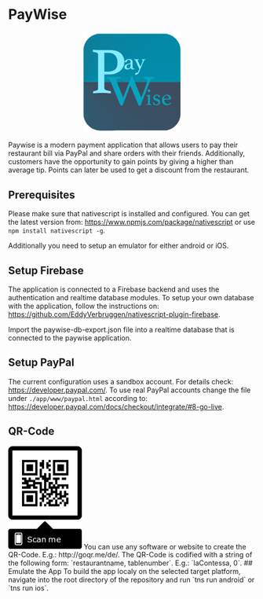 # PayWise
<p align="center">
  <img src="app/images/paypalwriteapplogo.png" width="200" alt="accessibility text">
</p>
Paywise is a modern payment application that allows users to pay their restaurant bill via PayPal and share orders with their friends. Additionally, customers have the opportunity to gain points by giving a higher than average tip. Points can later be used to get a discount from the restaurant.


## Prerequisites
Please make sure that nativescript is installed and configured. You can get the latest version from: https://www.npmjs.com/package/nativescript 
or use  
`npm install nativescript -g`.

Additionally you need to setup an emulator for either android or iOS.

## Setup Firebase
The application is connected to a Firebase backend and uses the authentication and realtime database modules. To setup your own database with the application, follow the instructions on: https://github.com/EddyVerbruggen/nativescript-plugin-firebase.

Import the paywise-db-export.json file into a realtime database that is connected to the paywise application. 

## Setup PayPal
The current configuration uses a sandbox account. For details check: https://developer.paypal.com/.
To use real PayPal accounts change the file under `./app/www/paypal.html` according to: https://developer.paypal.com/docs/checkout/integrate/#8-go-live. 

## QR-Code
<img src="app/images/qrLaContessa.png" width="150" alt="accessibility text">
You can use any software or website to create the QR-Code. E.g.: http://goqr.me/de/. The QR-Code is codified with a string of the following form: `restaurantname, tablenumber`. E.g.: `laContessa, 0`.
## Emulate the App
To build the app localy on the selected target platform, navigate into the root directory of the repository and run 
`tns run android`
or
`tns run ios`.
